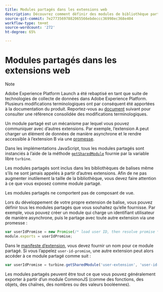 ```yaml
---
title: Modules partagés dans les extensions web
description: Découvrez comment définir des modules de bibliothèque partagés pour les extensions web dans Adobe Experience Platform.
source-git-commit: 7e27735697882065566ebdeccc36998ec368e404
workflow-type: tm+mt
source-wordcount: '272'
ht-degree: 65%

---
```


# Modules partagés dans les extensions web

>[!NOTE]
>
>Adobe Experience Platform Launch a été rebaptisé en tant que suite de technologies de collecte de données dans Adobe Experience Platform. Plusieurs modifications terminologiques ont par conséquent été apportées à la documentation du produit. Reportez-vous au [document](../../term-updates.md) suivant pour consulter une référence consolidée des modifications terminologiques.

Un module partagé est un mécanisme par lequel vous pouvez communiquer avec d’autres extensions. Par exemple, l’extension A peut charger un élément de données de manière asynchrone et le rendre accessible à l’extension B via une [promesse](https://developer.mozilla.org/fr-FR/docs/Web/JavaScript/Reference/Global_Objects/Promise).

Dans les implémentations JavaScript, tous les modules partagés sont instanciés à l’aide de la méthode [`getSharedModule`](../turbine.md#shared) fournie par la variable libre `turbine`.

Les modules partagés sont inclus dans les bibliothèques de balises même s’ils ne sont jamais appelés à partir d’autres extensions. Afin de ne pas augmenter inutilement la taille de la bibliothèque, vous devez faire attention à ce que vous exposez comme module partagé.

Les modules partagés ne comportent pas de composant de vue.

Lors du développement de votre propre extension de balise, vous pouvez définir tous les modules partagés que vous souhaitez qu’elle fournisse. Par exemple, vous pouvez créer un module qui charge un identifiant utilisateur de manière asynchrone, puis le partage avec toute autre extension via une promesse :

```javascript
var userIdPromise = new Promise(/* load user ID, then resolve promise */);
module.exports = userIdPromise;
```

Dans le [manifeste d’extension](../manifest.md), vous devez fournir un nom pour ce module partagé. Si vous l’appelez `user-id-promise`, une autre extension peut alors accéder à ce module partagé comme suit :

```javascript
var userIdPromise = turbine.getSharedModule('user-extension', 'user-id-promise');
```

Les modules partagés peuvent être tout ce que vous pouvez généralement exporter à partir d’un module CommonJS (comme des fonctions, des objets, des chaînes, des nombres ou des valeurs booléennes).
